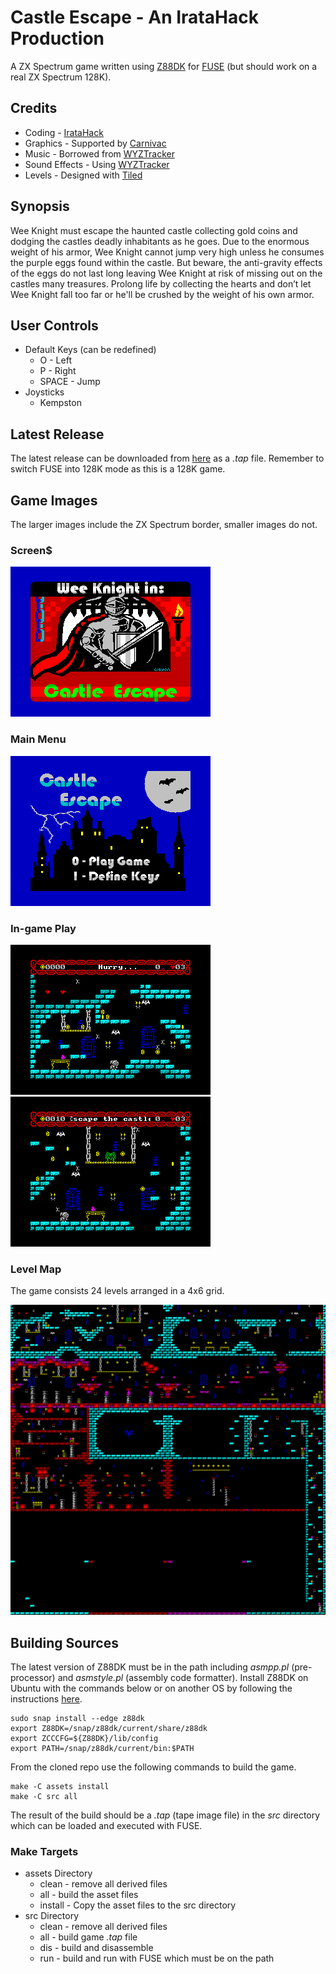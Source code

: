 # Castle Escape - An IrataHack Production
A ZX Spectrum game written using [Z88DK](https://github.com/z88dk/z88dk) for [FUSE](http://fuse-emulator.sourceforge.net) (but should work on a real ZX Spectrum 128K).

## Credits
* Coding - [IrataHack](mailto:iratahack@digitalxfer.com)
* Graphics - Supported by [Carnivac](https://zxart.ee/eng/authors/c/carnivac/)
* Music - Borrowed from [WYZTracker](https://github.com/AugustoRuiz/WYZTracker)
* Sound Effects - Using [WYZTracker](https://github.com/AugustoRuiz/WYZTracker)
* Levels - Designed with [Tiled](https://www.mapeditor.org/)

## Synopsis
Wee Knight must escape the haunted castle collecting gold coins and dodging the castles deadly inhabitants as he goes. Due to the enormous weight of his armor, Wee Knight cannot jump very high unless he consumes the purple eggs found within the castle. But beware, the anti-gravity effects of the eggs do not last long leaving Wee Knight at risk of missing out on the castles many treasures. Prolong life by collecting the hearts and don’t let Wee Knight fall too far or he'll be crushed by the weight of his own armor.

## User Controls
* Default Keys (can be redefined)
  * O - Left
  * P - Right
  * SPACE - Jump
* Joysticks
  * Kempston

## Latest Release
The latest release can be downloaded from [here](https://github.com/iratahack/CastleEscape/releases/tag/latest) as a *.tap* file. Remember to switch FUSE into 128K mode as this is a 128K game.

## Game Images
The larger images include the ZX Spectrum border, smaller images do not.

### Screen$
![Title](assets/title.png)

### Main Menu
![Main Menu](assets/mainmenu.png)

### In-game Play
![Level 1](assets/level1.png)
![Level 2](assets/level2.png)

### Level Map
The game consists 24 levels arranged in a 4x6 grid.

![Level Map](assets/tiled/levels.png)

## Building Sources
The latest version of Z88DK must be in the path including *asmpp.pl* (pre-processor)
and *asmstyle.pl* (assembly code formatter). Install Z88DK on Ubuntu with the commands
below or on another OS by following the instructions [here](https://github.com/z88dk/z88dk/wiki/installation).

```
sudo snap install --edge z88dk
export Z88DK=/snap/z88dk/current/share/z88dk
export ZCCCFG=${Z88DK}/lib/config
export PATH=/snap/z88dk/current/bin:$PATH
```

From the cloned repo use the following commands to build the game.

```
make -C assets install
make -C src all
```

The result of the build should be a *.tap* (tape image file) in the *src* directory which can be loaded and executed with FUSE.

### Make Targets

* assets Directory
  * clean - remove all derived files
  * all - build the asset files
  * install - Copy the asset files to the src directory
* src Directory
  * clean - remove all derived files
  * all - build game *.tap* file
  * dis - build and disassemble
  * run - build and run with FUSE which must be on the path
